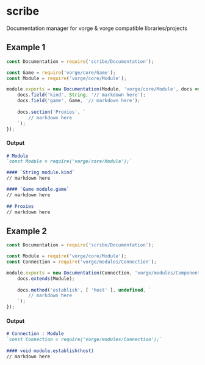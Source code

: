 # scribe
Documentation manager for vorge &amp; vorge compatible libraries/projects

## Example 1
```javascript
const Documentation = require('scribe/Documentation');

const Game = require('vorge/core/Game');
const Module = require('vorge/core/Module');

module.exports = new Documentation(Module, 'vorge/core/Module', docs => {
    docs.field('kind', String, '// markdown here');
    docs.field('game', Game, '// markdown here');
    
    docs.section('Proxies', `
        // markdown here
    `);
});
```

#### Output
```markdown
# Module
`const Module = require('vorge/core/Module');`

#### `String module.kind`
// markdown here

#### `Game module.game`
// markdown here
    
## Proxies
// markdown here
```

## Example 2
```javascript
const Documentation = require('scribe/Documentation');

const Module = require('vorge/core/Module');
const Connection = require('vorge/modules/Connection');

module.exports = new Documentation(Connection, 'vorge/modules/Component', docs => {
    docs.extends(Module);
    
    docs.method('establish', [ 'host' ], undefined, `
        // markdown here
    `);
});
```

#### Output
```markdown
# Connection : Module
`const Connection = require('vorge/modules/Connection');`
    
#### void module.establish(host)
// markdown here
```

